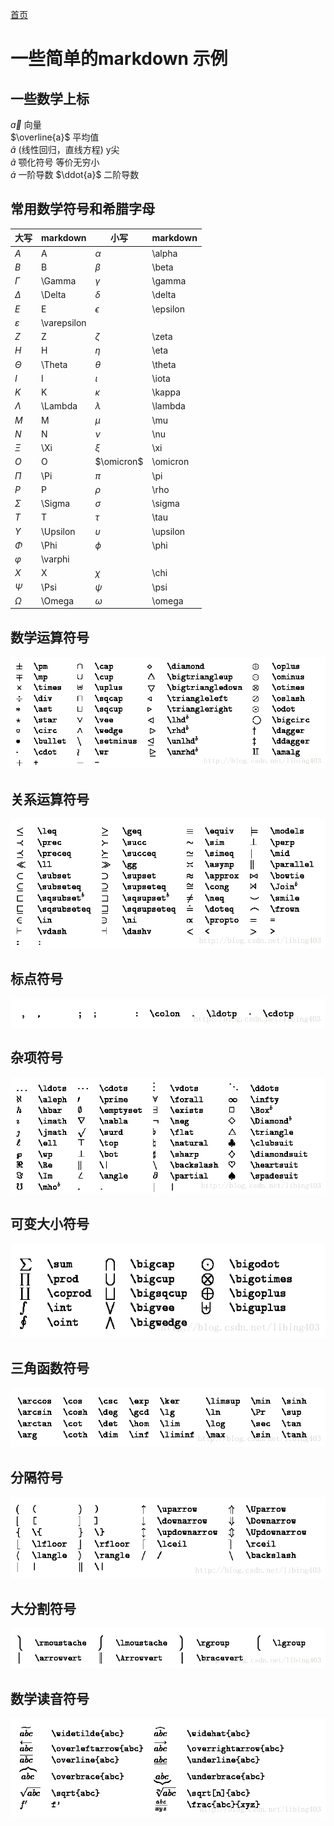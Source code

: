 [首页](/)
# 一些简单的markdown 示例

## 一些数学上标

$\vec{a}$  向量  
$\overline{a}$ 平均值  
$\widehat{a}$ (线性回归，直线方程) y尖  
$\widetilde{a}$ 颚化符号  等价无穷小  
$\dot{a}$   一阶导数
$\ddot{a}$  二阶导数

## 常用数学符号和希腊字母

|大写|markdown|小写|markdown|
|---|---|---|---|
|$A$|A|$\alpha$|\alpha|
|$B$|B|$\beta$|\beta|
|$\Gamma$|\Gamma|$\gamma$|\gamma|
|$\Delta$|\Delta|$\delta$|\delta|
|$E$|E|$\epsilon$|\epsilon|
|$\varepsilon$|\varepsilon|||
|$Z$|Z|$\zeta$|\zeta|
|$H$|H|$\eta$|\eta|
|$\Theta$|\Theta|$\theta$|\theta|
|$I$|I|$\iota$|\iota|
|$K$|K|$\kappa$|\kappa|
|$\Lambda$|\Lambda|$\lambda$|\lambda|
|$M$|M|$\mu$|\mu|
|$N$|N|$\nu$|\nu|
|$\Xi$|\Xi|$\xi$|\xi|
|$O$|O|$\omicron$|\omicron|
|$\Pi$|\Pi|$\pi$|\pi|
|$P$|P|$\rho$|\rho|
|$\Sigma$|\Sigma|$\sigma$|\sigma|
|$T$|T|$\tau$|\tau|
|$\Upsilon$|\Upsilon|$\upsilon$|\upsilon|
|$\Phi$|\Phi|$\phi$|\phi|
|$\varphi$|\varphi|||
|$X$|X|$\chi$|\chi|
|$\Psi$|\Psi|$\psi$|\psi|
|$\Omega$|\Omega|$\omega$|\omega|

## 数学运算符号

![数学运算符号](./assets/20170504213049589.png)

## 关系运算符号

![关系运算符号](./assets/20170504213126090.png)

## 标点符号

![标点符号](./assets/20170504213153857.png)

## 杂项符号

![杂项符号](./assets/20170505223453492.png)

## 可变大小符号

![可变大小符号](./assets/20170504213231732.png)

## 三角函数符号

![三角函数符号](./assets/20170504213306499.png)

## 分隔符号

![分隔符号](./assets/20170504213327390.png)

## 大分割符号

![大分割符号](./assets/20170504213346328.png)

## 数学读音符号

![数学读音符号](./assets/20170504213425296.png)

